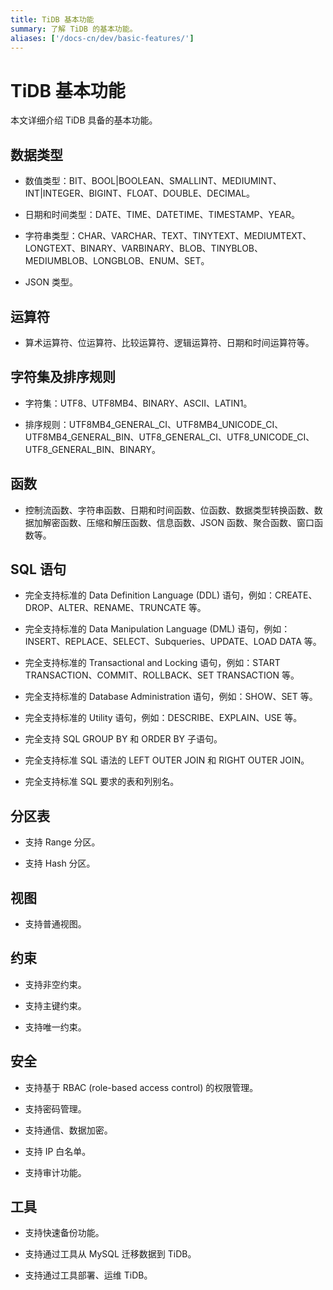 ```yaml
---
title: TiDB 基本功能
summary: 了解 TiDB 的基本功能。
aliases: ['/docs-cn/dev/basic-features/']
---
```


# TiDB 基本功能

本文详细介绍 TiDB 具备的基本功能。

## 数据类型

- 数值类型：BIT、BOOL|BOOLEAN、SMALLINT、MEDIUMINT、INT|INTEGER、BIGINT、FLOAT、DOUBLE、DECIMAL。

- 日期和时间类型：DATE、TIME、DATETIME、TIMESTAMP、YEAR。

- 字符串类型：CHAR、VARCHAR、TEXT、TINYTEXT、MEDIUMTEXT、LONGTEXT、BINARY、VARBINARY、BLOB、TINYBLOB、MEDIUMBLOB、LONGBLOB、ENUM、SET。

- JSON 类型。

## 运算符

- 算术运算符、位运算符、比较运算符、逻辑运算符、日期和时间运算符等。

## 字符集及排序规则

- 字符集：UTF8、UTF8MB4、BINARY、ASCII、LATIN1。

- 排序规则：UTF8MB4_GENERAL_CI、UTF8MB4_UNICODE_CI、UTF8MB4_GENERAL_BIN、UTF8_GENERAL_CI、UTF8_UNICODE_CI、UTF8_GENERAL_BIN、BINARY。

## 函数

- 控制流函数、字符串函数、日期和时间函数、位函数、数据类型转换函数、数据加解密函数、压缩和解压函数、信息函数、JSON 函数、聚合函数、窗口函数等。

## SQL 语句

- 完全支持标准的 Data Definition Language (DDL) 语句，例如：CREATE、DROP、ALTER、RENAME、TRUNCATE 等。

- 完全支持标准的 Data Manipulation Language (DML) 语句，例如：INSERT、REPLACE、SELECT、Subqueries、UPDATE、LOAD DATA 等。

- 完全支持标准的 Transactional and Locking 语句，例如：START TRANSACTION、COMMIT、ROLLBACK、SET TRANSACTION 等。

- 完全支持标准的 Database Administration 语句，例如：SHOW、SET 等。

- 完全支持标准的 Utility 语句，例如：DESCRIBE、EXPLAIN、USE 等。

- 完全支持 SQL GROUP BY 和 ORDER BY 子语句。

- 完全支持标准 SQL 语法的 LEFT OUTER JOIN 和 RIGHT OUTER JOIN。

- 完全支持标准 SQL 要求的表和列别名。

## 分区表

- 支持 Range 分区。

- 支持 Hash 分区。

## 视图

- 支持普通视图。

## 约束

- 支持非空约束。

- 支持主键约束。

- 支持唯一约束。

## 安全

- 支持基于 RBAC (role-based access control) 的权限管理。

- 支持密码管理。

- 支持通信、数据加密。

- 支持 IP 白名单。

- 支持审计功能。

## 工具

- 支持快速备份功能。

- 支持通过工具从 MySQL 迁移数据到 TiDB。

- 支持通过工具部署、运维 TiDB。

